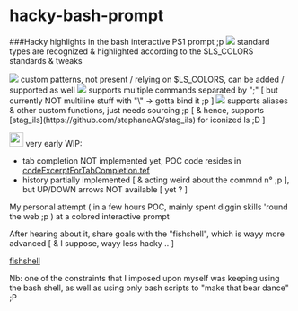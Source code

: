 # hacky-bash-prompt
###Hacky highlights in the bash interactive PS1 prompt ;p
<img src="http://stephaneadamgarnier.com/hackyBashPrompt/hackyBashPrompt_1.png" align="" height="" width="" >
standard types are recognized & highlighted according to the $LS_COLORS standards & tweaks

<img src="http://stephaneadamgarnier.com/hackyBashPrompt/hackyBashPrompt_2.png" align="" height="" width="" >
custom patterns, not present / relying on $LS_COLORS, can be added / supported as well

<img src="http://stephaneadamgarnier.com/hackyBashPrompt/hackyBashPrompt_3.png" align="" height="" width="" >
supports multiple commands separated by ";" [ but currently NOT multiline stuff with "\" -> gotta bind it ;p ]

<img src="http://stephaneadamgarnier.com/hackyBashPrompt/hackyBashPrompt_4.png" align="" height="" width="" >
supports aliases & other custom functions, just needs sourcing ;p [ & hence, supports [stag_ils](https://github.com/stephaneAG/stag_ils) for iconized ls ;D ]

<img src="https://cdn.rawgit.com/github/octicons/master/svg/alert.svg" width="25"> very early WIP:
- tab completion NOT implemented yet, POC code resides in [codeExcerptForTabCompletion.tef](https://github.com/stephaneAG/hacky-bash-prompt/blob/master/codeExcerptForTabCompletion.tef)
- history partially implemented [ & acting weird about the commnd n° ;p ], but UP/DOWN arrows NOT available [ yet ? ]


My personal attempt ( in a few hours POC, mainly spent diggin skills 'round the web ;p ) at a colored interactive prompt

After hearing about it, share goals with the "fishshell", which is wayy more advanced [ & I suppose, wayy less hacky .. ]

[fishshell](http://fishshell.com/docs/current/tutorial.html)

Nb: one of the constraints that I imposed upon myself was keeping using the bash shell, as well as using only bash scripts to "make that bear dance" ;P

